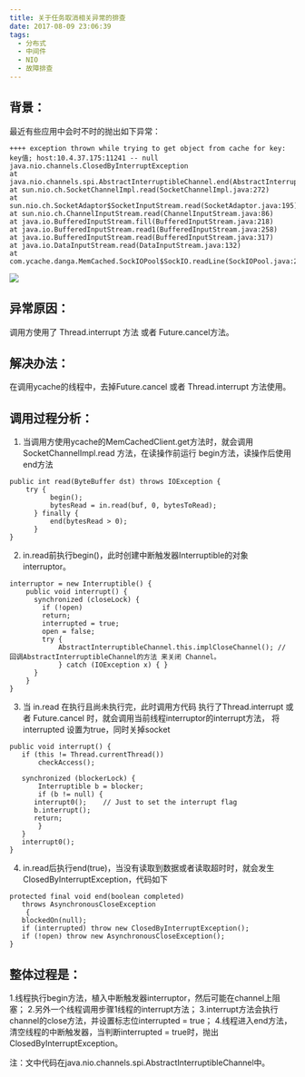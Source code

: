 ```yaml
---
title: 关于任务取消相关异常的排查
date: 2017-08-09 23:06:39
tags:
  - 分布式
  - 中间件
  - NIO
  - 故障排查 
---
```


## 背景：

最近有些应用中会时不时的抛出如下异常：
```
++++ exception thrown while trying to get object from cache for key: key值; host:10.4.37.175:11241 -- null
java.nio.channels.ClosedByInterruptException
at java.nio.channels.spi.AbstractInterruptibleChannel.end(AbstractInterruptibleChannel.java:184)
at sun.nio.ch.SocketChannelImpl.read(SocketChannelImpl.java:272)
at sun.nio.ch.SocketAdaptor$SocketInputStream.read(SocketAdaptor.java:195)
at sun.nio.ch.ChannelInputStream.read(ChannelInputStream.java:86)
at java.io.BufferedInputStream.fill(BufferedInputStream.java:218)
at java.io.BufferedInputStream.read1(BufferedInputStream.java:258)
at java.io.BufferedInputStream.read(BufferedInputStream.java:317)
at java.io.DataInputStream.read(DataInputStream.java:132)
at com.ycache.danga.MemCached.SockIOPool$SockIO.readLine(SockIOPool.java:2023)
```

![](http://www6v.github.io/www6vHome/interrupt/interrupted_clip_image001.png )

## 异常原因： 
调用方使用了 Thread.interrupt 方法 或者 Future.cancel方法。


## 解决办法： 
在调用ycache的线程中，去掉Future.cancel 或者 Thread.interrupt 方法使用。


## 调用过程分析：

1. 当调用方使用ycache的MemCachedClient.get方法时，就会调用SocketChannelImpl.read 方法，在读操作前运行 begin方法，读操作后使用 end方法
```
public int read(ByteBuffer dst) throws IOException { 
    try { 
          begin(); 
          bytesRead = in.read(buf, 0, bytesToRead); 
      } finally { 
          end(bytesRead > 0); 
      } 
}
```
2. in.read前执行begin()，此时创建中断触发器Interruptible的对象interruptor。
```
interruptor = new Interruptible() { 
    public void interrupt() { 
      synchronized (closeLock) { 
        if (!open) 
        return; 
        interrupted = true; 
        open = false; 
        try { 
            AbstractInterruptibleChannel.this.implCloseChannel(); // 回调AbstractInterruptibleChannel的方法 来关闭 Channel。
            } catch (IOException x) { } 
      }
    }
} 
```
3. 当 in.read 在执行且尚未执行完，此时调用方代码 执行了Thread.interrupt 或者 Future.cancel 时，就会调用当前线程interruptor的interrupt方法， 
将interrupted 设置为true，同时关掉socket
```
public void interrupt() { 
   if (this != Thread.currentThread()) 
       checkAccess();

   synchronized (blockerLock) { 
       Interruptible b = blocker; 
       if (b != null) { 
      interrupt0();    // Just to set the interrupt flag 
      b.interrupt(); 
      return; 
       } 
   } 
   interrupt0(); 
}
```
4. in.read后执行end(true)，当没有读取到数据或者读取超时时，就会发生ClosedByInterruptException，代码如下
``` 
protected final void end(boolean completed) 
   throws AsynchronousCloseException 
    { 
   blockedOn(null); 
   if (interrupted) throw new ClosedByInterruptException(); 
   if (!open) throw new AsynchronousCloseException(); 
}
```

## 整体过程是： 
1.线程执行begin方法，植入中断触发器interruptor，然后可能在channel上阻塞； 
2.另外一个线程调用步骤1线程的interrupt方法； 
3.interrupt方法会执行channel的close方法，并设置标志位interrupted = true； 
4.线程进入end方法，清空线程的中断触发器，当判断interrupted = true时，抛出ClosedByInterruptException。

注：文中代码在java.nio.channels.spi.AbstractInterruptibleChannel中。
